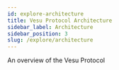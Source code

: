 ```yaml
---
id: explore-architecture
title: Vesu Protocol Architecture
sidebar_label: Architecture
sidebar_position: 3
slug: /explore/architecture
---
```


An overview of the Vesu Protocol